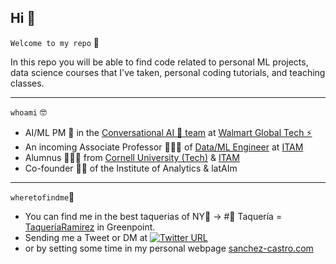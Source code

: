 ## Hi 👋

`Welcome to my repo` 🙌

In this repo you will be able to find code related to personal ML projects, data science courses that I've taken, personal coding tutorials, and teaching classes.

***
`whoami` 🤓

- AI/ML PM 🥷 in the [Conversational AI 🤖 team](https://medium.com/walmartglobaltech/tagged/voice-assistant) at [Walmart Global Tech ⚡](https://medium.com/walmartglobaltech) 
- An incoming Associate Professor 👨🏻‍🏫 of [Data/ML Engineer](https://github.com/sanchez-castro/arquitectura-producto-datos) at [ITAM](https://www.itam.mx/)
- Alumnus 👨🏽‍🎓 from [Cornell University (Tech)](https://www.tech.cornell.edu/) & [ITAM](https://www.itam.mx/)
- Co-founder 👨‍🎤 of the Institute of Analytics & latAIm

***
`wheretofindme`📍

- You can find me in the best taquerias of NY🗽 -> #🥇 Taquería = [TaqueríaRamirez](https://ny.eater.com/2021/9/15/22650673/taqueria-ramirez-opening-greenpoint-nyc) in Greenpoint.
- Sending me a Tweet or DM at [![Twitter URL](https://img.shields.io/twitter/url/https/twitter.com/_sanchezcastro.svg?style=social&label=%40_sanchezcastro)](https://twitter.com/_sanchezcastro)
- or by setting some time in my personal webpage [sanchez-castro.com](https://www.sanchez-castro.com/)
